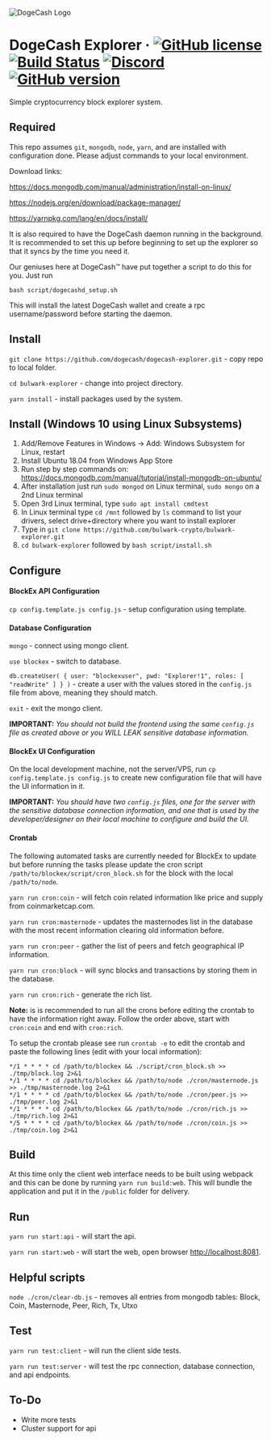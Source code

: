 ![DogeCash Logo](https://dogec.io/assets/images/logo.svg)

DogeCash Explorer
&middot;
[![GitHub license](https://img.shields.io/github/license/dogecash/dogecash-explorer.svg)](https://github.com/dogecash/dogecash-explorer/blob/master/COPYING) [![Build Status](https://travis-ci.com/dogecash/dogecash-explorer.svg?branch=master)](https://travis-ci.com/dogecash-crypto/dogecash-explorer) [![Discord](https://img.shields.io/discord/479050479330918410.svg)](http://discord.dogec.io/) [![GitHub version](https://badge.fury.io/gh/dogecash%2Fdogecash-explorer.svg)](https://badge.fury.io/gh/dogecash%2Fdogecash-explorer)
=====

Simple cryptocurrency block explorer system.

## Required
This repo assumes `git`, `mongodb`, `node`, `yarn`, and are installed with configuration done.  Please adjust commands to your local environment. 

Download links:

https://docs.mongodb.com/manual/administration/install-on-linux/

https://nodejs.org/en/download/package-manager/

https://yarnpkg.com/lang/en/docs/install/

It is also required to have the DogeCash daemon running in the background. It is recommended to set this up before beginning to set up the explorer so that it syncs by the time you need it.

Our geniuses here at DogeCash™ have put together a script to do this for you. Just run

`bash script/dogecashd_setup.sh`

This will install the latest DogeCash wallet and create a rpc username/password before starting the daemon.

## Install
`git clone https://github.com/dogecash/dogecash-explorer.git` - copy repo to local folder.

`cd bulwark-explorer` - change into project directory.

`yarn install` - install packages used by the system.

## Install (Windows 10 using Linux Subsystems)
1. Add/Remove Features in Windows -> Add: Windows Subsystem for Linux, restart
2. Install Ubuntu 18.04 from Windows App Store
3. Run step by step commands on: https://docs.mongodb.com/manual/tutorial/install-mongodb-on-ubuntu/
4. After installation just run `sudo mongod` on Linux terminal, `sudo mongo` on a 2nd Linux terminal
5. Open 3rd Linux terminal, type `sudo apt install cmdtest`
6. In Linux terminal type `cd /mnt` followed by `ls` command to list your drivers, select drive+directory where you want to install explorer
7. Type in `git clone https://github.com/bulwark-crypto/bulwark-explorer.git`
8. `cd bulwark-explorer` followed by `bash script/install.sh`

## Configure
#### BlockEx API Configuration
`cp config.template.js config.js` - setup configuration using template.

#### Database Configuration
`mongo` - connect using mongo client.

`use blockex` - switch to database.

`db.createUser( { user: "blockexuser", pwd: "Explorer!1", roles: [ "readWrite" ] } )` - create a user with the values stored in the `config.js` file from above, meaning they should match.

`exit` - exit the mongo client.

__IMPORTANT:__ _You should not build the frontend using the same `config.js` file as created above or  you WILL LEAK sensitive database information._

#### BlockEx UI Configuration
On the local development machine, not the server/VPS, run `cp config.template.js config.js` to create new configuration file that will have the UI information in it.  

__IMPORTANT:__ _You should have two `config.js` files, one for the server with the sensitive database connection information, and one that is used by the developer/designer on their local machine to configure and build the UI._

#### Crontab
The following automated tasks are currently needed for BlockEx to update but before running the tasks please update the cron script `/path/to/blockex/script/cron_block.sh` for the block with the local `/path/to/node`.

`yarn run cron:coin` - will fetch coin related information like price and supply from coinmarketcap.com.

`yarn run cron:masternode` - updates the masternodes list in the database with the most recent information clearing old information before.

`yarn run cron:peer` - gather the list of peers and fetch geographical IP information.

`yarn run cron:block` - will sync blocks and transactions by storing them in the database.

`yarn run cron:rich` - generate the rich list.

__Note:__ is is recommended to run all the crons before editing the crontab to have the information right away.  Follow the order above, start with `cron:coin` and end with `cron:rich`.

To setup the crontab please see run `crontab -e` to edit the crontab and paste the following lines (edit with your local information):
```
*/1 * * * * cd /path/to/blockex && ./script/cron_block.sh >> ./tmp/block.log 2>&1
*/1 * * * * cd /path/to/blockex && /path/to/node ./cron/masternode.js >> ./tmp/masternode.log 2>&1
*/1 * * * * cd /path/to/blockex && /path/to/node ./cron/peer.js >> ./tmp/peer.log 2>&1
*/1 * * * * cd /path/to/blockex && /path/to/node ./cron/rich.js >> ./tmp/rich.log 2>&1
*/5 * * * * cd /path/to/blockex && /path/to/node ./cron/coin.js >> ./tmp/coin.log 2>&1
```

## Build
At this time only the client web interface needs to be built using webpack and this can be done by running `yarn run build:web`.  This will bundle the application and put it in the `/public` folder for delivery.

## Run
`yarn run start:api` - will start the api.

`yarn run start:web` - will start the web, open browser [http://localhost:8081](http://localhost:8081).

## Helpful scripts
`node ./cron/clear-db.js` - removes all entries from mongodb tables: Block, Coin, Masternode, Peer, Rich, Tx, Utxo

## Test
`yarn run test:client` - will run the client side tests.

`yarn run test:server` - will test the rpc connection, database connection, and api endpoints.

## To-Do
- Write more tests
- Cluster support for api
